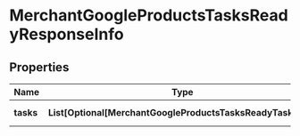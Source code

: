 # MerchantGoogleProductsTasksReadyResponseInfo


## Properties

| Name | Type | Description | Notes |
|------------ | ------------- | ------------- | -------------|
**tasks** | **List[Optional[MerchantGoogleProductsTasksReadyTaskInfo]]** | array of tasks |[optional]|
